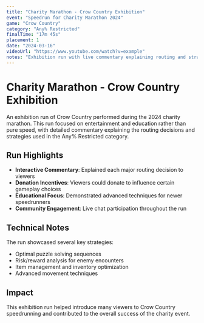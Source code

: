 ```yaml
---
title: "Charity Marathon - Crow Country Exhibition"
event: "Speedrun for Charity Marathon 2024"
game: "Crow Country"
category: "Any% Restricted"
finalTime: "17m 45s"
placement: 1
date: "2024-03-16"
videoUrl: "https://www.youtube.com/watch?v=example"
notes: "Exhibition run with live commentary explaining routing and strategies to viewers"
---
```


# Charity Marathon - Crow Country Exhibition

An exhibition run of Crow Country performed during the 2024 charity marathon. This run focused on entertainment and education rather than pure speed, with detailed commentary explaining the routing decisions and strategies used in the Any% Restricted category.

## Run Highlights

- **Interactive Commentary**: Explained each major routing decision to viewers
- **Donation Incentives**: Viewers could donate to influence certain gameplay choices
- **Educational Focus**: Demonstrated advanced techniques for newer speedrunners
- **Community Engagement**: Live chat participation throughout the run

## Technical Notes

The run showcased several key strategies:
- Optimal puzzle solving sequences
- Risk/reward analysis for enemy encounters
- Item management and inventory optimization
- Advanced movement techniques

## Impact

This exhibition run helped introduce many viewers to Crow Country speedrunning and contributed to the overall success of the charity event.
